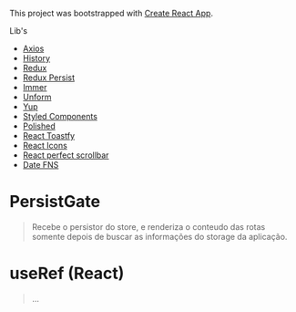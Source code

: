 This project was bootstrapped with [Create React App](https://github.com/facebook/create-react-app).

Lib's

- [Axios]()
- [History]()
- [Redux]()
- [Redux Persist]()
- [Immer]()
- [Unform]()
- [Yup]()
- [Styled Components]()
- [Polished]()
- [React Toastfy]()
- [React Icons]()
- [React perfect scrollbar]()
- [Date FNS]()

# PersistGate

> Recebe o persistor do store, e renderiza o conteudo das rotas somente depois de buscar as informações do storage da aplicação.

# useRef (React)

> ...
